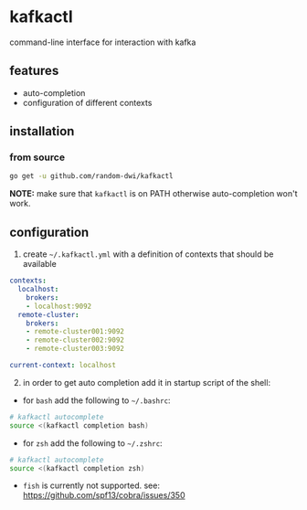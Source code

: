 # kafkactl

command-line interface for interaction with kafka

## features
- auto-completion
- configuration of different contexts

## installation

### from source

```bash
go get -u github.com/random-dwi/kafkactl
```

**NOTE:** make sure that `kafkactl` is on PATH otherwise auto-completion won't work.

## configuration

1. create `~/.kafkactl.yml` with a definition of contexts that should be available 

```yaml
contexts:
  localhost:
    brokers:
    - localhost:9092
  remote-cluster:
    brokers:
    - remote-cluster001:9092
    - remote-cluster002:9092
    - remote-cluster003:9092

current-context: localhost
```

2. in order to get auto completion add it in startup script of the shell:

- for `bash` add the following to `~/.bashrc`:
```bash
# kafkactl autocomplete
source <(kafkactl completion bash)
```

- for `zsh` add the following to `~/.zshrc`:
```bash
# kafkactl autocomplete
source <(kafkactl completion zsh)
```

- `fish` is currently not supported. see: https://github.com/spf13/cobra/issues/350